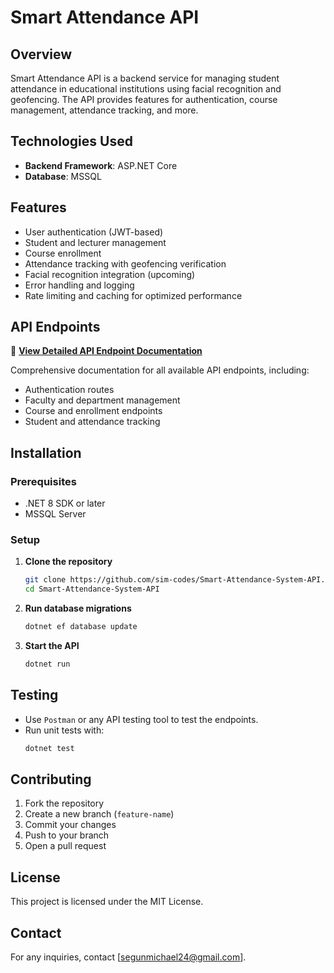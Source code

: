 # Smart Attendance API

## Overview
Smart Attendance API is a backend service for managing student attendance in educational institutions using facial recognition and geofencing. The API provides features for authentication, course management, attendance tracking, and more.

## Technologies Used
- **Backend Framework**: ASP.NET Core
- **Database**: MSSQL

## Features
- User authentication (JWT-based)
- Student and lecturer management
- Course enrollment
- Attendance tracking with geofencing verification
- Facial recognition integration (upcoming)
- Error handling and logging
- Rate limiting and caching for optimized performance

## API Endpoints
📍 [**View Detailed API Endpoint Documentation**](ENDPOINTS.md)

Comprehensive documentation for all available API endpoints, including:
- Authentication routes
- Faculty and department management
- Course and enrollment endpoints
- Student and attendance tracking

## Installation
### Prerequisites
- .NET 8 SDK or later
- MSSQL Server

### Setup
1. **Clone the repository**
   ```sh
   git clone https://github.com/sim-codes/Smart-Attendance-System-API.git
   cd Smart-Attendance-System-API
   ```

2. **Run database migrations**
   ```sh
   dotnet ef database update
   ```

3. **Start the API**
   ```sh
   dotnet run
   ```

## Testing
- Use `Postman` or any API testing tool to test the endpoints.
- Run unit tests with:
  ```sh
  dotnet test
  ```

## Contributing
1. Fork the repository
2. Create a new branch (`feature-name`)
3. Commit your changes
4. Push to your branch
5. Open a pull request

## License
This project is licensed under the MIT License.

## Contact
For any inquiries, contact [segunmichael24@gmail.com].